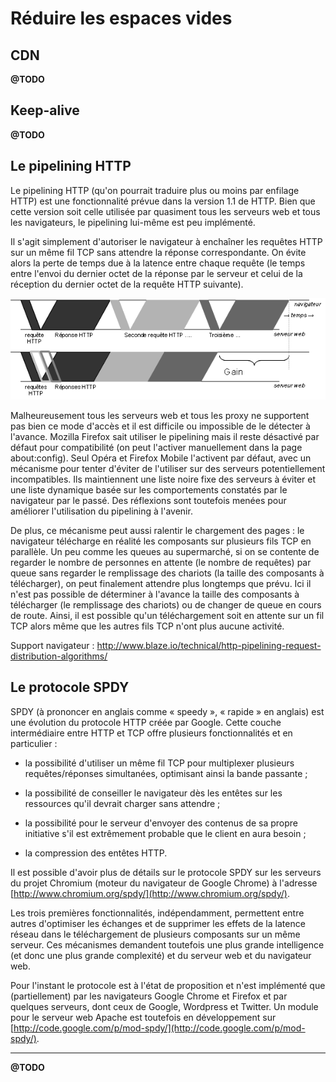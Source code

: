 Réduire les espaces vides
=========================

CDN
---

**@TODO**

Keep-alive
----------

**@TODO**

Le pipelining HTTP
------------------

Le pipelining HTTP (qu'on pourrait traduire plus ou moins par 
enfilage HTTP) est une fonctionnalité prévue dans la version 
1.1 de HTTP. Bien que cette version soit celle utilisée par quasiment 
tous les serveurs web et tous les navigateurs, le pipelining 
lui-même est peu implémenté. 

Il s'agit simplement d'autoriser le navigateur à enchaîner 
les requêtes HTTP sur un même fil TCP sans attendre la réponse 
correspondante. On évite alors la perte de temps due à la latence 
entre chaque requête (le temps entre l'envoi du dernier octet 
de la réponse par le serveur et celui de la réception du dernier 
octet de la requête HTTP suivante). 

![Impact du pipelining HTTP](img/chap07-impact-du-pipelining-http.png)

Malheureusement tous les serveurs web et tous les proxy ne supportent 
pas bien ce mode d'accès et il est difficile ou impossible de le 
détecter à l'avance. Mozilla Firefox sait utiliser le pipelining 
mais il reste désactivé par défaut pour compatibilité (on peut 
l'activer manuellement dans la page about:config). Seul Opéra 
et Firefox Mobile l'activent par défaut, avec un mécanisme pour 
tenter d'éviter de l'utiliser sur des serveurs potentiellement 
incompatibles. Ils maintiennent une liste noire fixe des serveurs 
à éviter et une liste dynamique basée sur les comportements constatés 
par le navigateur par le passé. Des réflexions sont toutefois 
menées pour améliorer l'utilisation du pipelining à l'avenir. 

De plus, ce mécanisme peut aussi ralentir le chargement des pages :
le navigateur télécharge en réalité les composants sur plusieurs 
fils TCP en parallèle. Un peu comme les queues au supermarché, 
si on se contente de regarder le nombre de personnes en attente 
(le nombre de requêtes) par queue sans regarder le remplissage 
des chariots (la taille des composants à télécharger), on peut 
finalement attendre plus longtemps que prévu. Ici il n'est pas 
possible de déterminer à l'avance la taille des composants à 
télécharger (le remplissage des chariots) ou de changer de queue 
en cours de route. Ainsi, il est possible qu'un téléchargement 
soit en attente sur un fil TCP alors même que les autres fils TCP 
n'ont plus aucune activité. 

Support navigateur : http://www.blaze.io/technical/http-pipelining-request-distribution-algorithms/ 

Le protocole SPDY
-----------------

SPDY (à prononcer en anglais comme « speedy », « rapide » en anglais) 
est une évolution du protocole HTTP créée par Google. Cette couche 
intermédiaire entre HTTP et TCP offre plusieurs fonctionnalités 
et en particulier : 

* la possibilité d'utiliser un même fil TCP pour multiplexer 
  plusieurs requêtes/réponses simultanées, optimisant ainsi 
  la bande passante ; 

* la possibilité de conseiller le navigateur dès les entêtes 
  sur les ressources qu'il devrait charger sans attendre ; 

* la possibilité pour le serveur d'envoyer des contenus de sa 
  propre initiative s'il est extrêmement probable que le client 
  en aura besoin ; 

* la compression des entêtes HTTP. 

Il est possible d'avoir plus de détails sur le protocole SPDY 
sur les serveurs du projet Chromium (moteur du navigateur de 
Google Chrome) à l'adresse [http://www.chromium.org/spdy/](http://www.chromium.org/spdy/). 

Les trois premières fonctionnalités, indépendamment, permettent 
entre autres d'optimiser les échanges et de supprimer les effets 
de la latence réseau dans le téléchargement de plusieurs composants 
sur un même serveur. Ces mécanismes demandent toutefois une 
plus grande intelligence (et donc une plus grande complexité) 
et du serveur web et du navigateur web. 

Pour l'instant le protocole est à l'état de proposition et n'est 
implémenté que (partiellement) par les navigateurs Google Chrome et Firefox
et par quelques serveurs, dont ceux de Google, Wordpress et Twitter.
Un module pour le serveur web Apache est toutefois en développement sur
[http://code.google.com/p/mod-spdy/](http://code.google.com/p/mod-spdy/).

----

**@TODO**
